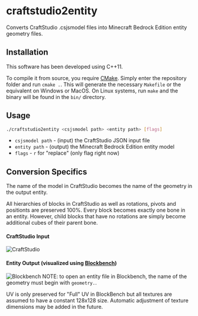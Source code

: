 # craftstudio2entity
Converts CraftStudio .csjsmodel files into Minecraft Bedrock Edition entity geometry files.

## Installation
This software has been developed using C++11.

To compile it from source, you require [CMake](https://cmake.org/).
Simply enter the repository folder and run `cmake .`.
This will generate the necessary `Makefile` or the equivalent on Windows or MacOS.
On Linux systems, run `make` and the binary will be found in the `bin/` directory.

## Usage

```bash
./craftstudio2entity <csjsmodel path> <entity path> [flags]
```

* `csjsmodel path` - (input) the CraftStudio JSON input file
* `entity path` - (output) the Minecraft Bedrock Edition entity model
* `flags` - `r` for "replace" (only flag right now)


## Conversion Specifics

The name of the model in CraftStudio becomes the name of the geometry in the output entity.

All hierarchies of blocks in CraftStudio as well as rotations, pivots and positionts are preserved 100%.
Every block becomes exactly one bone in an entity.
However, child blocks that have no rotations are simply become additional cubes of their parent bone.

#### CraftStudio Input
![CraftStudio](https://i.imgur.com/nFhRCA8.png)

#### Entity Output (visualized using [Blockbench](https://www.blockbench.net))
![Blockbench](https://i.imgur.com/nmA6CxB.png)
NOTE: to open an entity file in Blockbench, the name of the geometry must begin with `geometry.`.

UV is only preserved for "Full" UV in BlockBench but all textures are assumed to have a constant 128x128 size.
Automatic adjustment of texture dimensions may be added in the future.
